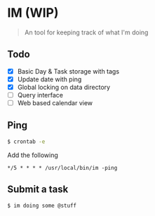 # IM (WIP)

> An tool for keeping track of what I'm doing

## Todo

- [x] Basic Day & Task storage with tags
- [x] Update date with ping
- [x] Global locking on data directory
- [ ] Query interface
- [ ] Web based calendar view

## Ping

``` sh
$ crontab -e
```

Add the following

```
*/5 * * * * /usr/local/bin/im -ping
```

## Submit a task

``` sh
$ im doing some @stuff
```




